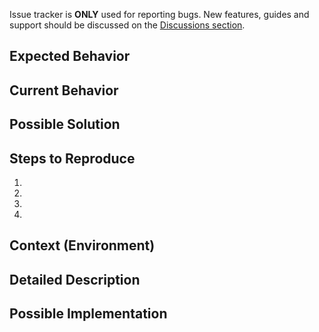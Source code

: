 Issue tracker is **ONLY** used for reporting bugs. New features, guides and
support should be discussed on the [Discussions
section](https://github.com/yldio/percoct-ui/discussions).

<!--- Provide a general summary of the issue in the Title above -->

## Expected Behavior

<!--- Tell us what should happen -->

## Current Behavior

<!--- Tell us what happens instead of the expected behavior -->

## Possible Solution

<!--- Not obligatory, but suggest a fix/reason for the bug, -->

## Steps to Reproduce

<!---
Provide a link to a live example, or an unambiguous set of steps to
reproduce this bug. Include code to reproduce, if relevant
-->

1.
2.
3.
4.

## Context (Environment)

<!---
How has this issue affected you? What are you trying to accomplish?
Providing context helps us come up with a solution that is most useful in the
real world
-->

<!--- Provide a general summary of the issue in the Title above -->

## Detailed Description

<!--- Provide a detailed description of the change or addition you are
proposing -->

## Possible Implementation

<!--- Not obligatory, but suggest an idea for implementing addition or change -->

